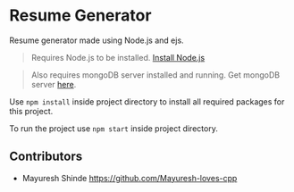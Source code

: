 # Resume Generator
Resume generator made using Node.js and ejs.

>Requires Node.js to be installed.
>[Install Node.js](https://nodejs.org/)

>Also requires mongoDB server installed and running.
>Get mongoDB server [here](https://www.mongodb.com/try/download/community).

Use `npm install` inside project directory to install all required packages for this project.

To run the project use `npm start` inside project directory.

## Contributors
- Mayuresh Shinde <https://github.com/Mayuresh-loves-cpp>
